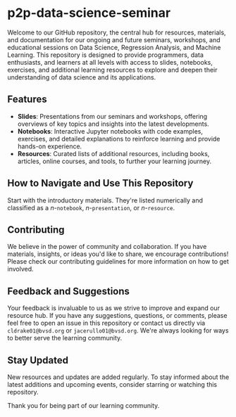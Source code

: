 # p2p-data-science-seminar

Welcome to our GitHub repository, the central hub for resources, materials, and documentation for our ongoing and future seminars, workshops, and educational sessions on Data Science, Regression Analysis, and Machine Learning. This repository is designed to provide programmers, data enthusiasts, and learners at all levels with access to slides, notebooks, exercises, and additional learning resources to explore and deepen their understanding of data science and its applications.

## Features

- **Slides**: Presentations from our seminars and workshops, offering overviews of key topics and insights into the latest developments.
- **Notebooks**: Interactive Jupyter notebooks with code examples, exercises, and detailed explanations to reinforce learning and provide hands-on experience.
- **Resources**: Curated lists of additional resources, including books, articles, online courses, and tools, to further your learning journey.

## How to Navigate and Use This Repository

Start with the introductory materials. They're listed numerically and classified as a $n$-`notebook`, $n$-`presentation`, or $n$-`resource`.

## Contributing

We believe in the power of community and collaboration. If you have materials, insights, or ideas you'd like to share, we encourage contributions! Please check our contributing guidelines for more information on how to get involved.

## Feedback and Suggestions

Your feedback is invaluable to us as we strive to improve and expand our resource hub. If you have any suggestions, questions, or comments, please feel free to open an issue in this repository or contact us directly via `cldrake01@bvsd.org` or `jacerullo01@bvsd.org`. We're always looking for ways to better serve the learning community.

## Stay Updated

New resources and updates are added regularly. To stay informed about the latest additions and upcoming events, consider starring or watching this repository.

Thank you for being part of our learning community.
